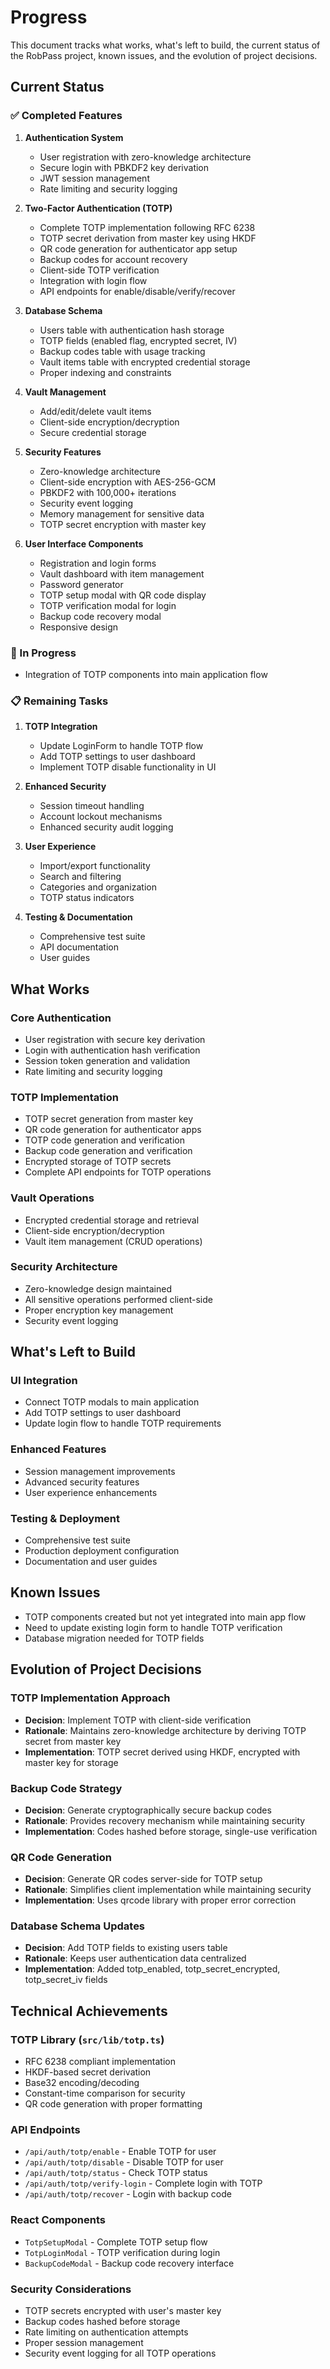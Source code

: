 # Progress

This document tracks what works, what's left to build, the current status of the RobPass project, known issues, and the evolution of project decisions.

## Current Status

### ✅ Completed Features
1. **Authentication System**
   - User registration with zero-knowledge architecture
   - Secure login with PBKDF2 key derivation
   - JWT session management
   - Rate limiting and security logging

2. **Two-Factor Authentication (TOTP)**
   - Complete TOTP implementation following RFC 6238
   - TOTP secret derivation from master key using HKDF
   - QR code generation for authenticator app setup
   - Backup codes for account recovery
   - Client-side TOTP verification
   - Integration with login flow
   - API endpoints for enable/disable/verify/recover

3. **Database Schema**
   - Users table with authentication hash storage
   - TOTP fields (enabled flag, encrypted secret, IV)
   - Backup codes table with usage tracking
   - Vault items table with encrypted credential storage
   - Proper indexing and constraints

4. **Vault Management**
   - Add/edit/delete vault items
   - Client-side encryption/decryption
   - Secure credential storage

5. **Security Features**
   - Zero-knowledge architecture
   - Client-side encryption with AES-256-GCM
   - PBKDF2 with 100,000+ iterations
   - Security event logging
   - Memory management for sensitive data
   - TOTP secret encryption with master key

6. **User Interface Components**
   - Registration and login forms
   - Vault dashboard with item management
   - Password generator
   - TOTP setup modal with QR code display
   - TOTP verification modal for login
   - Backup code recovery modal
   - Responsive design

### 🚧 In Progress
- Integration of TOTP components into main application flow

### 📋 Remaining Tasks
1. **TOTP Integration**
   - Update LoginForm to handle TOTP flow
   - Add TOTP settings to user dashboard
   - Implement TOTP disable functionality in UI

2. **Enhanced Security**
   - Session timeout handling
   - Account lockout mechanisms
   - Enhanced security audit logging

3. **User Experience**
   - Import/export functionality
   - Search and filtering
   - Categories and organization
   - TOTP status indicators

4. **Testing & Documentation**
   - Comprehensive test suite
   - API documentation
   - User guides

## What Works

### Core Authentication
- User registration with secure key derivation
- Login with authentication hash verification
- Session token generation and validation
- Rate limiting and security logging

### TOTP Implementation
- TOTP secret generation from master key
- QR code generation for authenticator apps
- TOTP code generation and verification
- Backup code generation and verification
- Encrypted storage of TOTP secrets
- Complete API endpoints for TOTP operations

### Vault Operations
- Encrypted credential storage and retrieval
- Client-side encryption/decryption
- Vault item management (CRUD operations)

### Security Architecture
- Zero-knowledge design maintained
- All sensitive operations performed client-side
- Proper encryption key management
- Security event logging

## What's Left to Build

### UI Integration
- Connect TOTP modals to main application
- Add TOTP settings to user dashboard
- Update login flow to handle TOTP requirements

### Enhanced Features
- Session management improvements
- Advanced security features
- User experience enhancements

### Testing & Deployment
- Comprehensive test suite
- Production deployment configuration
- Documentation and user guides

## Known Issues
- TOTP components created but not yet integrated into main app flow
- Need to update existing login form to handle TOTP verification
- Database migration needed for TOTP fields

## Evolution of Project Decisions

### TOTP Implementation Approach
- **Decision**: Implement TOTP with client-side verification
- **Rationale**: Maintains zero-knowledge architecture by deriving TOTP secret from master key
- **Implementation**: TOTP secret derived using HKDF, encrypted with master key for storage

### Backup Code Strategy
- **Decision**: Generate cryptographically secure backup codes
- **Rationale**: Provides recovery mechanism while maintaining security
- **Implementation**: Codes hashed before storage, single-use verification

### QR Code Generation
- **Decision**: Generate QR codes server-side for TOTP setup
- **Rationale**: Simplifies client implementation while maintaining security
- **Implementation**: Uses qrcode library with proper error correction

### Database Schema Updates
- **Decision**: Add TOTP fields to existing users table
- **Rationale**: Keeps user authentication data centralized
- **Implementation**: Added totp_enabled, totp_secret_encrypted, totp_secret_iv fields

## Technical Achievements

### TOTP Library (`src/lib/totp.ts`)
- RFC 6238 compliant implementation
- HKDF-based secret derivation
- Base32 encoding/decoding
- Constant-time comparison for security
- QR code generation with proper formatting

### API Endpoints
- `/api/auth/totp/enable` - Enable TOTP for user
- `/api/auth/totp/disable` - Disable TOTP for user
- `/api/auth/totp/status` - Check TOTP status
- `/api/auth/totp/verify-login` - Complete login with TOTP
- `/api/auth/totp/recover` - Login with backup code

### React Components
- `TotpSetupModal` - Complete TOTP setup flow
- `TotpLoginModal` - TOTP verification during login
- `BackupCodeModal` - Backup code recovery interface

### Security Considerations
- TOTP secrets encrypted with user's master key
- Backup codes hashed before storage
- Rate limiting on authentication attempts
- Proper session management
- Security event logging for all TOTP operations
